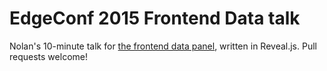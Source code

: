 EdgeConf 2015 Frontend Data talk
=====

Nolan's 10-minute talk for [the frontend data panel](https://edgeconf.com/2015-london/schedule),
written in Reveal.js. Pull requests welcome!